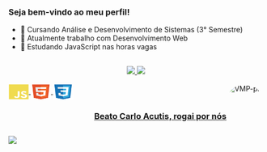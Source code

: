 ### Seja bem-vindo ao meu perfil!

- 📓 Cursando Análise e Desenvolvimento de Sistemas (3° Semestre)
- 🔭 Atualmente trabalho com Desenvolvimento Web
- 🌱 Estudando JavaScript nas horas vagas

##

<div align="center">
  <a href="https://github.com/GuilhermeMattosVMP">
  <img height="150em" src="https://github-readme-stats.vercel.app/api?username=GuilhermeMattosVMP&show_icons=true&theme=kacho_ga&include_all_commits=true&count_private=true"/>
  <img height="130em" src="https://github-readme-stats.vercel.app/api/top-langs/?username=GuilhermeMattosVMP&layout=compact&langs_count=7&theme=kacho_ga"/>
</div>

<div style="display: inline_block"><br>
  <img align="center" alt="VMP-Js" height="30" width="40" src="https://raw.githubusercontent.com/devicons/devicon/master/icons/javascript/javascript-plain.svg">
  <img align="center" alt="VMP-HTML" height="30" width="40" src="https://raw.githubusercontent.com/devicons/devicon/master/icons/html5/html5-original.svg">
  <img align="center" alt="VMP-CSS" height="30" width="40" src="https://raw.githubusercontent.com/devicons/devicon/master/icons/css3/css3-original.svg">
  <img align="right" alt="VMP-pic" height="150" style="border-radius:100px;" src="https://fotos.web.sapo.io/i/B8018dee9/22021147_SgP2U.png">
  <h3 align="right">Beato Carlo Acutis, rogai por nós</h3> 
</div>

##

<div>  
  <a href = "mailto:guilhermemattosvmp@gmail.com"><img src="https://img.shields.io/badge/-Gmail-%23333?style=for-the-badge&logo=gmail&logoColor=white" target="_blank"></a>
